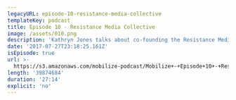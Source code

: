 ```yaml
---
legacyURL: episode-10-resistance-media-collective
templateKey: podcast
title: Episode 10 - Resistance Media Collective
image: /assets/010.png
description: 'Kathryn Jones talks about co-founding the Resistance Media Collective.'
date: '2017-07-27T23:18:25.161Z'
isEpisode: true
url: >-
  https://s3.amazonaws.com/mobilize-podcast/Mobilize+-+Episode+10+-+Resistance+Media+Collective.mp3
length: '39874684'
duration: '27:14'
explicit: 'no'
---
```


